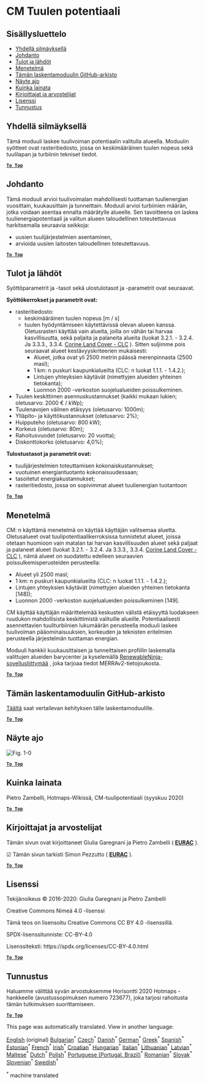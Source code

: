 <h1><a class="anchor" id="cm-wind-potential" href="#cm-wind-potential"><i class="fa fa-link"></i></a>CM Tuulen potentiaali</h1><h2><a class="anchor" id="table-of-contents" href="#table-of-contents"><i class="fa fa-link"></i></a> Sisällysluettelo</h2><ul><li> <a href="#in-a-glance">Yhdellä silmäyksellä</a></li><li> <a href="#introduction">Johdanto</a></li><li> <a href="#inputs-and-outputs">Tulot ja lähdöt</a></li><li> <a href="#method">Menetelmä</a></li><li> <a href="#github-repository-of-this-calculation-module">Tämän laskentamoduulin GitHub-arkisto</a></li><li> <a href="#sample-run">Näyte ajo</a></li><li> <a href="#how-to-cite">Kuinka lainata</a></li><li> <a href="#authors-and-reviewers">Kirjoittajat ja arvostelijat</a></li><li> <a href="#license">Lisenssi</a></li><li> <a href="#acknowledgement">Tunnustus</a></li></ul><h2><a class="anchor" id="in-a-glance" href="#in-a-glance"><i class="fa fa-link"></i></a> Yhdellä silmäyksellä</h2><p> Tämä moduuli laskee tuulivoiman potentiaalin valitulla alueella. Moduulin syötteet ovat rasteritiedosto, jossa on keskimääräinen tuulen nopeus sekä tuulilapan ja turbiinin tekniset tiedot.</p><p> <a href="#table-of-contents"><strong><code>To Top</code></strong></a></p><h2><a class="anchor" id="introduction" href="#introduction"><i class="fa fa-link"></i></a> Johdanto</h2><p> Tämä moduuli arvioi tuulivoimalan mahdollisesti tuottaman tuulienergian vuosittain, kuukausittain ja tunneittain. Moduuli arvioi turbiinien määrän, jotka voidaan asentaa ennalta määrätylle alueelle. Sen tavoitteena on laskea tuulienergiapotentiaali ja valitun alueen taloudellinen toteutettavuus harkitsemalla seuraavia seikkoja:</p><ul><li> uusien tuulijärjestelmien asentaminen,</li><li> arvioida uusien laitosten taloudellinen toteutettavuus.</li></ul><p> <a href="#table-of-contents"><strong><code>To Top</code></strong></a></p><h2><a class="anchor" id="inputs-and-outputs" href="#inputs-and-outputs"><i class="fa fa-link"></i></a> Tulot ja lähdöt</h2><p> Syöttöparametrit ja -tasot sekä ulostulotasot ja -parametrit ovat seuraavat.</p><p> <strong>Syöttökerrokset ja parametrit ovat:</strong></p><ul><li> rasteritiedosto:<ul><li> keskimääräinen tuulen nopeus [m / s]</li><li> tuulen hyödyntämiseen käytettävissä olevan alueen kanssa. Oletusrasteri käyttää vain alueita, joilla on vähän tai harvaa kasvillisuutta, sekä paljaita ja palaneita alueita (luokat 3.2.1. - 3.2.4. Ja 3.3.3., 3.3.4. <a href="https://land.copernicus.eu/pan-european/corine-land-cover">Corine Land Cover - CLC</a> ). Sitten suljimme pois seuraavat alueet kestävyyskriteerien mukaisesti:<ul><li> Alueet, jotka ovat yli 2500 metrin päässä merenpinnasta (2500 masl);</li><li> 1 km: n puskuri kaupunkialueilta (CLC: n luokat 1.1.1. - 1.4.2.);</li><li> Lintujen yhteyksien käytävät (nimettyjen alueiden yhteinen tietokanta);</li><li> Luonnon 2000 -verkoston suojelualueiden poissulkeminen.</li></ul></li></ul></li><li> Tuulen keskittimen asennuskustannukset (kaikki mukaan lukien; oletusarvo: 2000 € / kWp);</li><li> Tuulenavojen välinen etäisyys (oletusarvo: 1000m);</li><li> Ylläpito- ja käyttökustannukset (oletusarvo: 2%);</li><li> Huipputeho (oletusarvo: 800 kW);</li><li> Korkeus (oletusarvo: 80m);</li><li> Rahoitusvuodet (oletusarvo: 20 vuotta);</li><li> Diskonttokorko (oletusarvo: 4,0%);</li></ul><p> <strong>Tulostustasot ja parametrit ovat:</strong></p><ul><li> tuulijärjestelmien toteuttamisen kokonaiskustannukset;</li><li> vuotuinen energiantuotanto kokonaisuudessaan;</li><li> tasoitetut energiakustannukset;</li><li> rasteritiedosto, jossa on sopivimmat alueet tuulienergian tuotantoon</li></ul><p> <a href="#table-of-contents"><strong><code>To Top</code></strong></a></p><h2><a class="anchor" id="method" href="#method"><i class="fa fa-link"></i></a> Menetelmä</h2><p> CM: n käyttämä menetelmä on käyttää käyttäjän valitsemaa aluetta. Oletusalueet ovat tuulipotentiaalikerroksissa tunnistetut alueet, joissa otetaan huomioon vain matalan tai harvan kasvillisuuden alueet sekä paljaat ja palaneet alueet (luokat 3.2.1. - 3.2.4. Ja 3.3.3., 3.3.4. <a href="https://land.copernicus.eu/pan-european/corine-land-cover">Corine Land Cover - CLC</a> ), nämä alueet on suodatettu edelleen seuraavien poissulkemisperusteiden perusteella:</p><ul><li> Alueet yli 2500 masl;</li><li> 1 km: n puskuri kaupunkialueilta (CLC: n luokat 1.1.1. - 1.4.2.);</li><li> Lintujen yhteyksien käytävät (nimettyjen alueiden yhteinen tietokanta [148]);</li><li> Luonnon 2000 -verkoston suojelualueiden poissulkeminen [149].</li></ul><p> CM käyttää käyttäjän määrittelemää keskusten välistä etäisyyttä luodakseen ruudukon mahdollisista keskittimistä valituille alueille. Potentiaalisesti asennettavien tuuliturbiinien lukumäärän perusteella moduuli laskee tuulivoiman pääominaisuuksien, korkeuden ja teknisten eritelmien perusteella järjestelmän tuottaman energian.</p><p> Moduuli hankkii kuukausittaisen ja tunneittaisen profiilin laskemalla valittujen alueiden barycenter ja kyselemällä <a href="https://www.renewables.ninja/">RenewableNinja-sovellusliittymää</a> , joka tarjoaa tiedot MERRAv2-tietojoukosta.</p><p> <a href="#table-of-contents"><strong><code>To Top</code></strong></a></p><h2><a class="anchor" id="github-repository-of-this-calculation-module" href="#github-repository-of-this-calculation-module"><i class="fa fa-link"></i></a> Tämän laskentamoduulin GitHub-arkisto</h2><p> <a href="https://github.com/HotMaps/wind_potential">Täältä</a> saat vertailevan kehityksen tälle laskentamoduulille.</p><p> <a href="#table-of-contents"><strong><code>To Top</code></strong></a></p><h2><a class="anchor" id="sample-run" href="#sample-run"><i class="fa fa-link"></i></a> Näyte ajo</h2><img alt="Fig. 1-0" src="https://wiki.hotmaps.hevs.ch/en/CM-Wind-potential/cm-wind.png" title="Suorita Wind CM"/><p> <a href="#table-of-contents"><strong><code>To Top</code></strong></a></p><h2><a class="anchor" id="how-to-cite" href="#how-to-cite"><i class="fa fa-link"></i></a> Kuinka lainata</h2><p> Pietro Zambelli, Hotmaps-Wikissä, CM-tuulipotentiaali (syyskuu 2020)</p><p> <a href="#table-of-contents"><strong><code>To Top</code></strong></a></p><h2><a class="anchor" id="authors-and-reviewers" href="#authors-and-reviewers"><i class="fa fa-link"></i></a> Kirjoittajat ja arvostelijat</h2><p> Tämän sivun ovat kirjoittaneet Giulia Garegnani ja Pietro Zambelli ( <strong><a href="http://www.eurac.edu">EURAC</a></strong> ).</p><p> ☑ Tämän sivun tarkisti Simon Pezzutto ( <strong><a href="http://www.eurac.edu">EURAC</a></strong> ).</p><p> <a href="#table-of-contents"><strong><code>To Top</code></strong></a></p><h2><a class="anchor" id="license" href="#license"><i class="fa fa-link"></i></a> Lisenssi</h2><p> Tekijänoikeus © 2016-2020: Giulia Garegnani ja Pietro Zambelli</p><p> Creative Commons Nimeä 4.0 -lisenssi</p><p> Tämä teos on lisensoitu Creative Commons CC BY 4.0 -lisenssillä.</p><p> SPDX-lisenssitunniste: CC-BY-4.0</p><p> Lisenssiteksti: https://spdx.org/licenses/CC-BY-4.0.html</p><p> <a href="#table-of-contents"><strong><code>To Top</code></strong></a></p><h2><a class="anchor" id="acknowledgement" href="#acknowledgement"><i class="fa fa-link"></i></a> Tunnustus</h2><p> Haluamme välittää syvän arvostuksemme Horisontti 2020 Hotmaps -hankkeelle (avustussopimuksen numero 723677), joka tarjosi rahoitusta tämän tutkimuksen suorittamiseen.</p><p> <a href="#table-of-contents"><strong><code>To Top</code></strong></a></p>
<!--- THIS IS A SUPER UNIQUE IDENTIFIER -->

This page was automatically translated. View in another language:

[English](../en/CM-Wind-potential) (original) [Bulgarian](../bg/CM-Wind-potential)<sup>\*</sup> [Czech](../cs/CM-Wind-potential)<sup>\*</sup> [Danish](../da/CM-Wind-potential)<sup>\*</sup> [German](../de/CM-Wind-potential)<sup>\*</sup> [Greek](../el/CM-Wind-potential)<sup>\*</sup> [Spanish](../es/CM-Wind-potential)<sup>\*</sup> [Estonian](../et/CM-Wind-potential)<sup>\*</sup>  [French](../fr/CM-Wind-potential)<sup>\*</sup> [Irish](../ga/CM-Wind-potential)<sup>\*</sup> [Croatian](../hr/CM-Wind-potential)<sup>\*</sup> [Hungarian](../hu/CM-Wind-potential)<sup>\*</sup> [Italian](../it/CM-Wind-potential)<sup>\*</sup> [Lithuanian](../lt/CM-Wind-potential)<sup>\*</sup> [Latvian](../lv/CM-Wind-potential)<sup>\*</sup> [Maltese](../mt/CM-Wind-potential)<sup>\*</sup> [Dutch](../nl/CM-Wind-potential)<sup>\*</sup> [Polish](../pl/CM-Wind-potential)<sup>\*</sup> [Portuguese (Portugal, Brazil)](../pt/CM-Wind-potential)<sup>\*</sup> [Romanian](../ro/CM-Wind-potential)<sup>\*</sup> [Slovak](../sk/CM-Wind-potential)<sup>\*</sup> [Slovenian](../sl/CM-Wind-potential)<sup>\*</sup> [Swedish](../sv/CM-Wind-potential)<sup>\*</sup> 

<sup>\*</sup> machine translated
